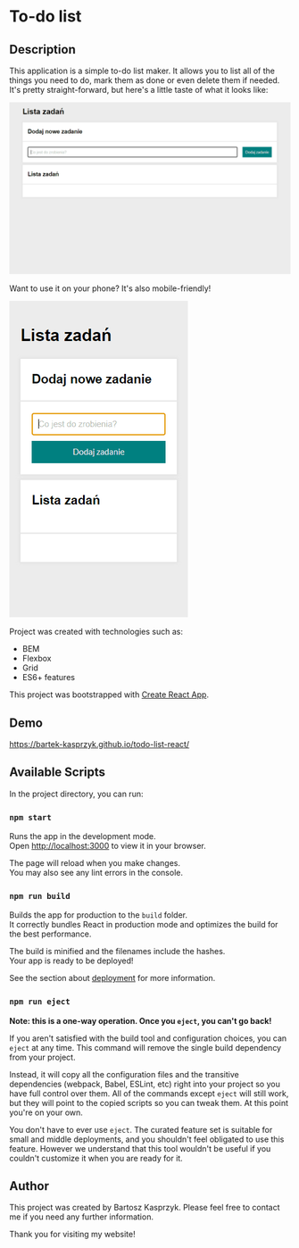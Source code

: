 # To-do list

## Description

This application is a simple to-do list maker. It allows you to list all of the things you need to do, mark them as done or even delete them if needed. It's pretty straight-forward, but here's a little taste of what it looks like:

![preview](/public/to-do-list.gif)

Want to use it on your phone? It's also mobile-friendly!

![preview on mobile](/public/to-do-list-mobile.gif)

Project was created with technologies such as:
* BEM
* Flexbox
* Grid
* ES6+ features

This project was bootstrapped with [Create React App](https://github.com/facebook/create-react-app).

## Demo

https://bartek-kasprzyk.github.io/todo-list-react/

## Available Scripts

In the project directory, you can run:

### `npm start`

Runs the app in the development mode.\
Open [http://localhost:3000](http://localhost:3000) to view it in your browser.

The page will reload when you make changes.\
You may also see any lint errors in the console.

### `npm run build`

Builds the app for production to the `build` folder.\
It correctly bundles React in production mode and optimizes the build for the best performance.

The build is minified and the filenames include the hashes.\
Your app is ready to be deployed!

See the section about [deployment](https://facebook.github.io/create-react-app/docs/deployment) for more information.

### `npm run eject`

**Note: this is a one-way operation. Once you `eject`, you can't go back!**

If you aren't satisfied with the build tool and configuration choices, you can `eject` at any time. This command will remove the single build dependency from your project.

Instead, it will copy all the configuration files and the transitive dependencies (webpack, Babel, ESLint, etc) right into your project so you have full control over them. All of the commands except `eject` will still work, but they will point to the copied scripts so you can tweak them. At this point you're on your own.

You don't have to ever use `eject`. The curated feature set is suitable for small and middle deployments, and you shouldn't feel obligated to use this feature. However we understand that this tool wouldn't be useful if you couldn't customize it when you are ready for it.

## Author

This project was created by Bartosz Kasprzyk. Please feel free to contact me if you need any further information.

Thank you for visiting my website!
